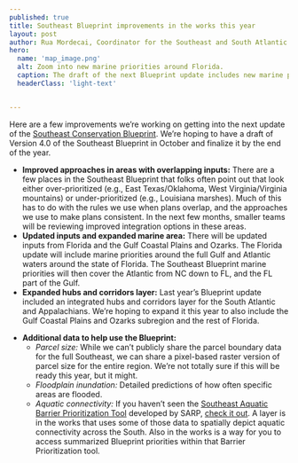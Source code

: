 ```yaml
---
published: true
title: Southeast Blueprint improvements in the works this year
layout: post
author: Rua Mordecai, Coordinator for the Southeast and South Atlantic Blueprints
hero:
  name: 'map_image.png'
  alt: Zoom into new marine priorities around Florida.
  caption: The draft of the next Blueprint update includes new marine priorities around Florida.
  headerClass: 'light-text'


---
```

Here are a few improvements we’re working on getting into the next update of the [Southeast Conservation Blueprint](http://secassoutheast.org/blueprint). We’re hoping to have a draft of Version 4.0 of the Southeast Blueprint in October and finalize it by the end of the year.

- **Improved approaches in areas with overlapping inputs:** There are a few places in the Southeast Blueprint that folks often point out that look either over-prioritized (e.g., East Texas/Oklahoma, West Virginia/Virginia mountains) or under-prioritized (e.g., Louisiana marshes). Much of this has to do with the rules we use when plans overlap, and the approaches we use to make plans consistent. In the next few months, smaller teams will be reviewing improved integration options in these areas.
- **Updated inputs and expanded marine area:** There will be updated inputs from Florida and the Gulf Coastal Plains and Ozarks. The Florida update will include marine priorities around the full Gulf and Atlantic waters around the state of Florida. The Southeast Blueprint marine priorities will then cover the Atlantic from NC down to FL, and the FL part of the Gulf.
- **Expanded hubs and corridors layer:** Last year’s Blueprint update included an integrated hubs and corridors layer for the South Atlantic and Appalachians. We’re hoping to expand it this year to also include the Gulf Coastal Plains and Ozarks subregion and the rest of Florida.
<!--more-->
- **Additional data to help use the Blueprint:**
  - _Parcel size:_ While we can’t publicly share the parcel boundary data for the full Southeast, we can share a pixel-based raster version of parcel size for the entire region. We’re not totally sure if this will be ready this year, but it might.
  - _Floodplain inundation:_ Detailed predictions of how often specific areas are flooded.
  - _Aquatic connectivity:_ If you haven’t seen the [Southeast Aquatic Barrier Prioritization Tool](https://connectivity.sarpdata.com/) developed by SARP, [check it out](https://connectivity.sarpdata.com/). A layer is in the works that uses some of those data to spatially depict aquatic connectivity across the South. Also in the works is a way for you to access summarized Blueprint priorities within that Barrier Prioritization tool.
